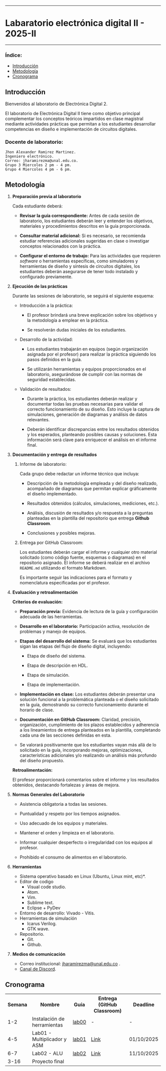 _____________________________
# Labaratorio electrónica digital II - 2025-II
_____________________________
 
### Índice: 
- [Introducción](#introducción)
- [Metodología](#metodología)
- [Cronograma](#cronograma)


## Introducción 

Bienvenidos al laboratorio de Electrónica Digital 2.

El laboratorio de Electrónica Digital II tiene como objetivo principal complementar los conceptos teóricos impartidos en clase magistral mediante actividades prácticas que permitan a los estudiantes desarrollar competencias en diseño e implementación de circuitos digitales.


### Docente de laboratorio:
    Jhon Alexander Ramirez Martinez.
    Ingeniero electrónico.
    Correo: jharamirezma@unal.edu.co.
    Grupo 3 Miercoles 2 pm - 4 pm.
    Grupo 4 Miercoles 4 pm - 6 pm.


## Metodología



1. **Preparación previa al laboratorio**

    Cada estudiante deberá:

    * **Revisar la guía correspondiente:** Antes de cada sesión de laboratorio, los estudiantes deberán leer y entender los objetivos, materiales y procedimientos descritos en la guía proporcionada.

    * **Consultar material adicional:** Si es necesario, se recomienda estudiar referencias adicionales sugeridas en clase o investigar conceptos relacionados con la práctica.

    * **Configurar el entorno de trabajo:** Para las actividades que requieren *software* o herramientas específicas, como simuladores y herramientas de diseño y síntesis de circuitos digitales, los estudiantes deberán asegurarse de tener todo instalado y configurado previamente.

2. **Ejecución de las prácticas**

    Durante las sesiones de laboratorio, se seguirá el siguiente esquema:

    * Introducción a la práctica:

      * El profesor brindará una breve explicación sobre los objetivos y la metodología a emplear en la práctica.

      * Se resolverán dudas iniciales de los estudiantes.

    * Desarrollo de la actividad:

      * Los estudiantes trabajarán en equipos (según organización asignada por el profesor) para realizar la práctica siguiendo los pasos definidos en la guía.

      * Se utilizarán herramientas y equipos proporcionados en el laboratorio, asegurándose de cumplir con las normas de seguridad establecidas.

    * Validación de resultados:

      * Durante la práctica, los estudiantes deberán realizar y documentar todas las pruebas necesarias para validar el correcto funcionamiento de su diseño. Esto incluye la captura de simulaciones, generación de diagramas y análisis de datos relevantes.

      * Deberán identificar discrepancias entre los resultados obtenidos y los esperados, planteando posibles causas y soluciones. Esta información será clave para enriquecer el análisis en el informe final.

3. **Documentación y entrega de resultados**

   1. Informe de laboratorio:

      Cada grupo debe redactar un informe técnico que incluya:

      * Descripción de la metodología empleada y del diseño realizado, acompañado de diagramas que permitan explicar gráficamente el diseño implementado. 

      * Resultados obtenidos (cálculos, simulaciones, mediciones, etc.).

      * Análisis, discusión de resultados y/o respuesta a la preguntas planteadas en la plantilla del repositorio que entrega **Github Classroom**.

      * Conclusiones y posibles mejoras.

    2. Entrega por GitHub Classroom:

        Los estudiantes deberán cargar el informe y cualquier otro material solicitado (como código fuente, esquemas o diagramas) en el repositorio asignado. El informe se deberá realizar en el archivo ```README.md``` utilizando el formato Markdown.

        Es importante seguir las indicaciones para el formato y nomenclatura especificadas por el profesor.

4. **Evaluación y retroalimentación**

    **Criterios de evaluación:**

    * **Preparación previa:** Evidencia de lectura de la guía y configuración adecuada de las herramientas.

    * **Desarrollo en el laboratorio:** Participación activa, resolución de problemas y manejo de equipos.

    * **Etapas del desarrollo del sistema:** Se evaluará que los estudiantes sigan las etapas del flujo de diseño digital, incluyendo:

      * Etapa de diseño del sistema.

      * Etapa de descripción en HDL.

      * Etapa de simulación.

      * Etapa de implementación.

    * **Implementación en clase:** Los estudiantes deberán presentar una solución funcional a la problemática planteada o el diseño solicitado en la guía, demostrando su correcto funcionamiento durante el horario de clase.

    * **Documentación en GitHub Classroom:** Claridad, precisión, organización, cumplimiento de los plazos establecidos y adherencia a los lineamientos de entrega planteados en la plantilla, completando cada una de las secciones definidas en esta.

    * Se valorará positivamente que los estudiantes vayan más allá de lo solicitado en la guía, incorporando mejoras, optimizaciones, características adicionales y/o realizando un análisis más profundo del diseño propuesto.

    **Retroalimentación:**

      El profesor proporcionará comentarios sobre el informe y los resultados obtenidos, destacando fortalezas y áreas de mejora.
      

5. **Normas Generales del Laboratorio**

    * Asistencia obligatoria a todas las sesiones.

    * Puntualidad y respeto por los tiempos asignados.

    * Uso adecuado de los equipos y materiales.

    * Mantener el orden y limpieza en el laboratorio.

    * Informar cualquier desperfecto o irregularidad con los equipos al profesor.

    * Prohibido el consumo de alimentos en el laboratorio.  


  6. **Herramientas**
      * Sistema operativo basado en Linux (Ubuntu, Linux mint, etc)*. 
      * Editor de codigo 
        - Visual code studio.
        - Atom.
        - Vim.
        - Sublime text.
        - Eclipse + PyDev
      * Entorno de desarrollo: Vivado - Vitis.
      * Herramientas de simulación
        - Icarus Verilog.
        - GTK wave.  
      * Repositorio.
        - Git.
        - Github.
  7. **Medios de comunicación**
      * Correo institucional: jharamirezma@unal.edu.co .
      * [Canal de Discord](https://discord.gg/e9cPFuRx8q). 

## Cronograma

<table>
  <tr>
    <th>Semana</th>
    <th>Nombre</th>
    <th>Guía</th>
    <th>Entrega (GitHub Classroom)</th>
    <th>Deadline</th>
  </tr>
  <tr>
    <td>1-2</td>
    <td>Instalación de herramientas</td>
    <td><a href="/labs/lab00/README.md">lab00</a></td>
    <td>-</td>
    <td>-</td>
  </tr>
    <tr>
    <td>4-5</td>
    <td>Lab01 - Multiplicador y ASM</td>
    <td><a href="/labs/lab01/README.md">lab01</a></td>
    <td><a href="https://classroom.github.com/a/PZHH43SS">Link</a></td>
    <td>01/10/2025</td>
  </tr>
      <tr>
    <td>6-7</td>
    <td>Lab02 - ALU</td>
    <td><a href="/labs/lab02/README.md">lab02</a></td>
    <td><a href="https://classroom.github.com/a/sEFmt2_p">Link</a></td>
    <td>11/10/2025</td>
  </tr>
  <tr>
    <td>3-16</td>
    <td>Proyecto final</td>
    <td><a href=""> </a></td>
    <td></td>
    <td></td>
  </tr>
</table>
